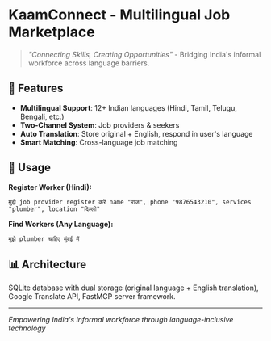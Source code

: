 # KaamConnect - Multilingual Job Marketplace

> *"Connecting Skills, Creating Opportunities"* - Bridging India's informal workforce across language barriers.

## 🌟 Features

- **Multilingual Support**: 12+ Indian languages (Hindi, Tamil, Telugu, Bengali, etc.)
- **Two-Channel System**: Job providers \& seekers
- **Auto Translation**: Store original + English, respond in user's language
- **Smart Matching**: Cross-language job matching


## 📖 Usage

**Register Worker (Hindi):**

```
मुझे job provider register करें name "राज", phone "9876543210", services "plumber", location "दिल्ली"
```

**Find Workers (Any Language):**

```
मुझे plumber चाहिए मुंबई में
```



## 📊 Architecture

SQLite database with dual storage (original language + English translation), Google Translate API, FastMCP server framework.

***

*Empowering India's informal workforce through language-inclusive technology*
